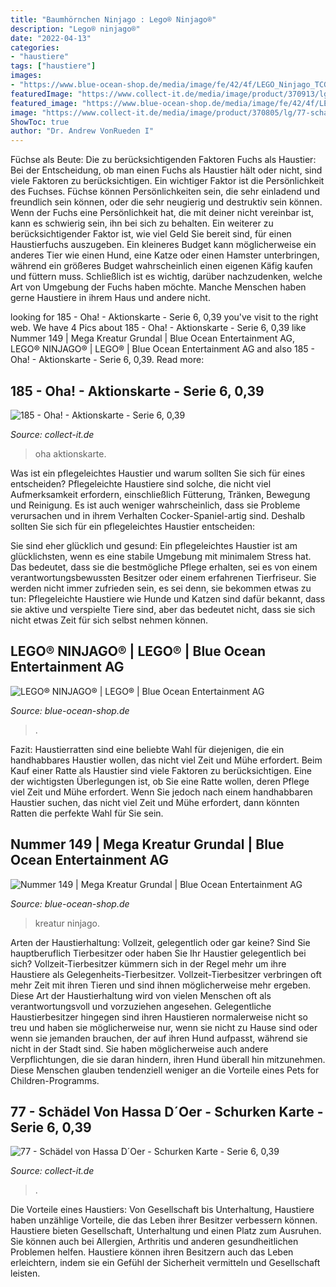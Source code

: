 ```yaml
---
title: "Baumhörnchen Ninjago : Lego® Ninjago®"
description: "Lego® ninjago®"
date: "2022-04-13"
categories:
- "haustiere"
tags: ["haustiere"]
images:
- "https://www.blue-ocean-shop.de/media/image/fe/42/4f/LEGO_Ninjago_TCG_VI_153_DE_200x200.jpg"
featuredImage: "https://www.collect-it.de/media/image/product/370913/lg/185-oha-aktionskarte-serie-6.jpg"
featured_image: "https://www.blue-ocean-shop.de/media/image/fe/42/4f/LEGO_Ninjago_TCG_VI_153_DE_200x200.jpg"
image: "https://www.collect-it.de/media/image/product/370805/lg/77-schaedel-von-hassa-doer-schurken-karte-serie-6.jpg"
ShowToc: true
author: "Dr. Andrew VonRueden I"
---
```



Füchse als Beute: Die zu berücksichtigenden Faktoren
Fuchs als Haustier: Bei der Entscheidung, ob man einen Fuchs als Haustier hält oder nicht, sind viele Faktoren zu berücksichtigen. Ein wichtiger Faktor ist die Persönlichkeit des Fuchses. Füchse können Persönlichkeiten sein, die sehr einladend und freundlich sein können, oder die sehr neugierig und destruktiv sein können. Wenn der Fuchs eine Persönlichkeit hat, die mit deiner nicht vereinbar ist, kann es schwierig sein, ihn bei sich zu behalten. Ein weiterer zu berücksichtigender Faktor ist, wie viel Geld Sie bereit sind, für einen Haustierfuchs auszugeben. Ein kleineres Budget kann möglicherweise ein anderes Tier wie einen Hund, eine Katze oder einen Hamster unterbringen, während ein größeres Budget wahrscheinlich einen eigenen Käfig kaufen und füttern muss. Schließlich ist es wichtig, darüber nachzudenken, welche Art von Umgebung der Fuchs haben möchte. Manche Menschen haben gerne Haustiere in ihrem Haus und andere nicht.

	

		
looking for 185 - Oha! - Aktionskarte - Serie 6, 0,39 you've visit to the right web. We have 4 Pics about 185 - Oha! - Aktionskarte - Serie 6, 0,39 like Nummer 149 | Mega Kreatur Grundal | Blue Ocean Entertainment AG, LEGO® NINJAGO® | LEGO® | Blue Ocean Entertainment AG and also 185 - Oha! - Aktionskarte - Serie 6, 0,39. Read more:
		
    
## 185 - Oha! - Aktionskarte - Serie 6, 0,39

<img loading=lazy src="https://www.collect-it.de/media/image/product/370913/lg/185-oha-aktionskarte-serie-6.jpg" onerror="this.onerror=null;this.src='https://tse3.mm.bing.net/th?id=OIP.KozZgG4vmvDV0kKxFb5fEgHaHa&amp;pid=15.1';" alt="185 - Oha! - Aktionskarte - Serie 6, 0,39">

_Source: collect-it.de_

>oha aktionskarte. 

	

Was ist ein pflegeleichtes Haustier und warum sollten Sie sich für eines entscheiden?
Pflegeleichte Haustiere sind solche, die nicht viel Aufmerksamkeit erfordern, einschließlich Fütterung, Tränken, Bewegung und Reinigung. Es ist auch weniger wahrscheinlich, dass sie Probleme verursachen und in ihrem Verhalten Cocker-Spaniel-artig sind.
Deshalb sollten Sie sich für ein pflegeleichtes Haustier entscheiden:

Sie sind eher glücklich und gesund: Ein pflegeleichtes Haustier ist am glücklichsten, wenn es eine stabile Umgebung mit minimalem Stress hat. Das bedeutet, dass sie die bestmögliche Pflege erhalten, sei es von einem verantwortungsbewussten Besitzer oder einem erfahrenen Tierfriseur. Sie werden nicht immer zufrieden sein, es sei denn, sie bekommen etwas zu tun: Pflegeleichte Haustiere wie Hunde und Katzen sind dafür bekannt, dass sie aktive und verspielte Tiere sind, aber das bedeutet nicht, dass sie sich nicht etwas Zeit für sich selbst nehmen können.

    
## LEGO® NINJAGO® | LEGO® | Blue Ocean Entertainment AG

<img loading=lazy src="https://www.blue-ocean-shop.de/media/image/fe/42/4f/LEGO_Ninjago_TCG_VI_153_DE_200x200.jpg" onerror="this.onerror=null;this.src='https://tse2.mm.bing.net/th?id=OIP.IcN29g6zHH8Oqp37880YLgAAAA&amp;pid=15.1';" alt="LEGO® NINJAGO® | LEGO® | Blue Ocean Entertainment AG">

_Source: blue-ocean-shop.de_

>. 

	

Fazit: Haustierratten sind eine beliebte Wahl für diejenigen, die ein handhabbares Haustier wollen, das nicht viel Zeit und Mühe erfordert.
Beim Kauf einer Ratte als Haustier sind viele Faktoren zu berücksichtigen. Eine der wichtigsten Überlegungen ist, ob Sie eine Ratte wollen, deren Pflege viel Zeit und Mühe erfordert. Wenn Sie jedoch nach einem handhabbaren Haustier suchen, das nicht viel Zeit und Mühe erfordert, dann könnten Ratten die perfekte Wahl für Sie sein.

    
## Nummer 149 | Mega Kreatur Grundal | Blue Ocean Entertainment AG

<img loading=lazy src="https://www.blue-ocean-shop.de/media/image/5c/1f/e3/LEGO_Ninjago_TCG_VI_149_DE_600x600.jpg" onerror="this.onerror=null;this.src='https://tse2.mm.bing.net/th?id=OIP.l29ANiw2WhKeN0OLCR_mcQAAAA&amp;pid=15.1';" alt="Nummer 149 | Mega Kreatur Grundal | Blue Ocean Entertainment AG">

_Source: blue-ocean-shop.de_

>kreatur ninjago. 

	

Arten der Haustierhaltung: Vollzeit, gelegentlich oder gar keine?
Sind Sie hauptberuflich Tierbesitzer oder haben Sie Ihr Haustier gelegentlich bei sich? Vollzeit-Tierbesitzer kümmern sich in der Regel mehr um ihre Haustiere als Gelegenheits-Tierbesitzer. Vollzeit-Tierbesitzer verbringen oft mehr Zeit mit ihren Tieren und sind ihnen möglicherweise mehr ergeben. Diese Art der Haustierhaltung wird von vielen Menschen oft als verantwortungsvoll und vorzuziehen angesehen.
Gelegentliche Haustierbesitzer hingegen sind ihren Haustieren normalerweise nicht so treu und haben sie möglicherweise nur, wenn sie nicht zu Hause sind oder wenn sie jemanden brauchen, der auf ihren Hund aufpasst, während sie nicht in der Stadt sind. Sie haben möglicherweise auch andere Verpflichtungen, die sie daran hindern, ihren Hund überall hin mitzunehmen. Diese Menschen glauben tendenziell weniger an die Vorteile eines Pets for Children-Programms.

    
## 77 - Schädel Von Hassa D´Oer - Schurken Karte - Serie 6, 0,39

<img loading=lazy src="https://www.collect-it.de/media/image/product/370805/lg/77-schaedel-von-hassa-doer-schurken-karte-serie-6.jpg" onerror="this.onerror=null;this.src='https://tse4.mm.bing.net/th?id=OIP.j775JCgG58kic-_iO8vEcgHaHa&amp;pid=15.1';" alt="77 - Schädel von Hassa D´Oer - Schurken Karte - Serie 6, 0,39">

_Source: collect-it.de_

>. 

	

Die Vorteile eines Haustiers: Von Gesellschaft bis Unterhaltung, Haustiere haben unzählige Vorteile, die das Leben ihrer Besitzer verbessern können.
Haustiere bieten Gesellschaft, Unterhaltung und einen Platz zum Ausruhen. Sie können auch bei Allergien, Arthritis und anderen gesundheitlichen Problemen helfen. Haustiere können ihren Besitzern auch das Leben erleichtern, indem sie ein Gefühl der Sicherheit vermitteln und Gesellschaft leisten.

